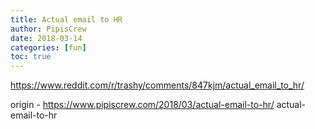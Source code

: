 ```yaml
---
title: Actual email to HR
author: PipisCrew
date: 2018-03-14
categories: [fun]
toc: true
---
```


https://www.reddit.com/r/trashy/comments/847kjm/actual_email_to_hr/

origin - https://www.pipiscrew.com/2018/03/actual-email-to-hr/ actual-email-to-hr
